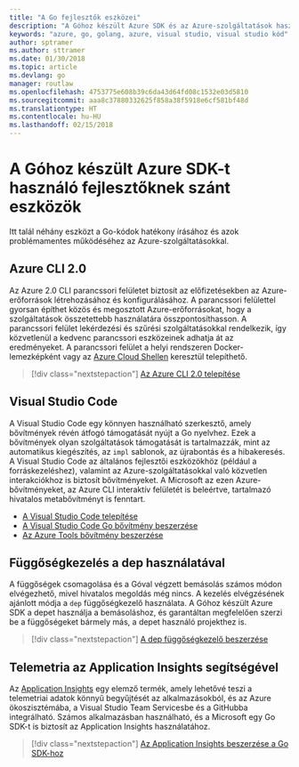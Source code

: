 ```yaml
---
title: "A Go fejlesztők eszközei"
description: "A Góhoz készült Azure SDK és az Azure-szolgáltatások használatára szolgáló eszközök"
keywords: "azure, go, golang, azure, visual studio, visual studio kód"
author: sptramer
ms.author: sttramer
ms.date: 01/30/2018
ms.topic: article
ms.devlang: go
manager: routlaw
ms.openlocfilehash: 4753775e608b39c6da43d64fd08c1532e03d5810
ms.sourcegitcommit: aaa8c37880332625f858a38f5918e6cf581bf48d
ms.translationtype: HT
ms.contentlocale: hu-HU
ms.lasthandoff: 02/15/2018
---
```

# <a name="tools-for-developers-using-the-azure-sdk-for-go"></a>A Góhoz készült Azure SDK-t használó fejlesztőknek szánt eszközök

Itt talál néhány eszközt a Go-kódok hatékony írásához és azok problémamentes működéséhez az Azure-szolgáltatásokkal.

## <a name="azure-cli-20"></a>Azure CLI 2.0

Az Azure 2.0 CLI parancssori felületet biztosít az előfizetésekben az Azure-erőforrások létrehozásához és konfigurálásához. A parancssori felülettel gyorsan építhet közös és megosztott Azure-erőforrásokat, hogy a szolgáltatások összetettebb használatára összpontosíthasson. A parancssori felület lekérdezési és szűrési szolgáltatásokkal rendelkezik, így közvetlenül a kedvenc parancssori eszközeinek adhatja át az eredményeket. A parancssori felület a helyi rendszeren Docker-lemezképként vagy az [Azure Cloud Shellen](https://docs.microsoft.com/en-us/azure/cloud-shell/overview) keresztül telepíthető.

> [!div class="nextstepaction"]
> [Az Azure CLI 2.0 telepítése](/cli/azure/install-azure-cli)

## <a name="visual-studio-code"></a>Visual Studio Code

A Visual Studio Code egy könnyen használható szerkesztő, amely bővítmények révén átfogó támogatását nyújt a Go nyelvhez. Ezek a bővítmények olyan szolgáltatások támogatását is tartalmazzák, mint az automatikus kiegészítés, az `impl` sablonok, az újrabontás és a hibakeresés. A Visual Studio Code az általános fejlesztői eszközökhöz (például a forráskezeléshez), valamint az Azure-szolgáltatásokkal való közvetlen interakciókhoz is biztosít bővítményeket. A Microsoft az ezen Azure-bővítményeket, az Azure CLI interaktív felületét is beleértve, tartalmazó hivatalos metabővítményt is fenntart.

* [A Visual Studio Code telepítése](https://code.visualstudio.com/Download)
* [A Visual Studio Code Go bővítmény beszerzése](https://code.visualstudio.com/docs/languages/go)
* [Az Azure Tools bővítmény beszerzése](https://marketplace.visualstudio.com/items?itemName=ms-vscode.vscode-azureextensionpack)

## <a name="dependency-management-with-dep"></a>Függőségkezelés a dep használatával

A függőségek csomagolása és a Góval végzett bemásolás számos módon elvégezhető, mivel hivatalos megoldás még nincs. A kezelés elvégzésének ajánlott módja a `dep` függőségkezelő használata. A Góhoz készült Azure SDK a depet használja a bemásoláshoz, és garantáltan megfelelően szerzi be a függőségeket bármely más, a depet használó projekthez is.

> [!div class="nextstepaction"]
> [A dep függőségkezelő beszerzése](https://github.com/tools/godep)

## <a name="telemetry-with-application-insights"></a>Telemetria az Application Insights segítségével

Az [Application Insights](https://azure.microsoft.com/en-us/services/application-insights/) egy elemző termék, amely lehetővé teszi a telemetriai adatok könnyű begyűjtését az alkalmazásokból, és az Azure ökoszisztémába, a Visual Studio Team Servicesbe és a GitHubba integrálható. Számos alkalmazásban használható, és a Microsoft egy Go SDK-t is biztosít az Application Insights használatához.

> [!div class="nextstepaction"]
> [Az Application Insights beszerzése a Go SDK-hoz](https://github.com/Microsoft/ApplicationInsights-Go) 
